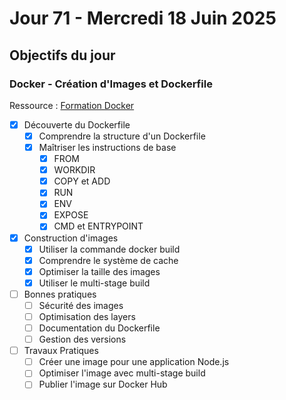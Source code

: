 # Jour 71 - Mercredi 18 Juin 2025

## Objectifs du jour

### Docker - Création d'Images et Dockerfile

Ressource : [Formation Docker](https://github.com/HachemiH/formation-docker)

- [x] Découverte du Dockerfile
  - [x] Comprendre la structure d'un Dockerfile
  - [x] Maîtriser les instructions de base
    - [x] FROM
    - [x] WORKDIR
    - [x] COPY et ADD
    - [x] RUN
    - [x] ENV
    - [x] EXPOSE
    - [x] CMD et ENTRYPOINT

- [x] Construction d'images
  - [x] Utiliser la commande docker build
  - [x] Comprendre le système de cache
  - [x] Optimiser la taille des images
  - [x] Utiliser le multi-stage build

- [ ] Bonnes pratiques
  - [ ] Sécurité des images
  - [ ] Optimisation des layers
  - [ ] Documentation du Dockerfile
  - [ ] Gestion des versions

- [ ] Travaux Pratiques
  - [ ] Créer une image pour une application Node.js
  - [ ] Optimiser l'image avec multi-stage build
  - [ ] Publier l'image sur Docker Hub 
